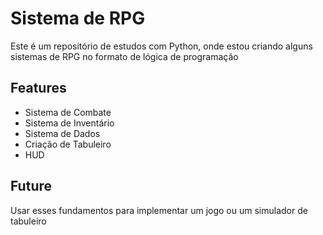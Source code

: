 # Sistema de RPG

Este é um repositório de estudos com Python, onde estou criando alguns sistemas de RPG no formato de lógica de programação

## Features
- Sistema de Combate
- Sistema de Inventário
- Sistema de Dados
- Criação de Tabuleiro
- HUD

## Future

Usar esses fundamentos para implementar um jogo ou um simulador de tabuleiro

